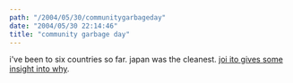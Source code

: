 ```yaml
---
path: "/2004/05/30/communitygarbageday" 
date: "2004/05/30 22:14:46" 
title: "community garbage day" 
---
```

i've been to six countries so far. japan was the cleanest. <a href="http://joi.ito.com/archives/2004/05/30/garbage_day_in_the_village.html">joi ito gives some insight into why</a>.